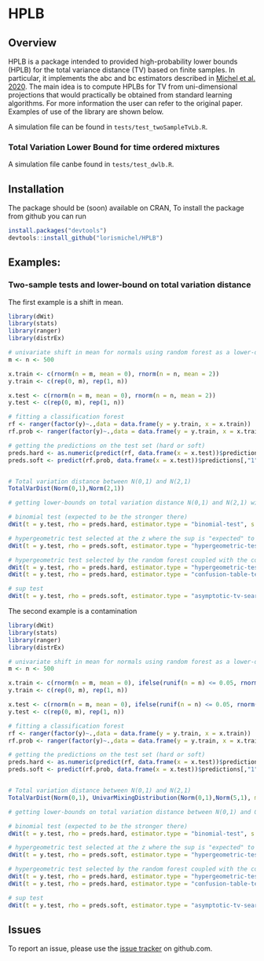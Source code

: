 # HPLB

## Overview

HPLB is a package intended to provided high-probability lower bounds (HPLB) for the total variance distance (TV) based on finite samples. In particular, it implements the abc and bc estimators described in [Michel et al. 2020](https://arxiv.org/abs/?). The main idea is to compute HPLBs for TV from uni-dimensional projections that would practically be obtained from standard learning algorithms. For more information  the user can refer to the original paper. Examples of use of the library are shown below.

A simulation file can be found in `tests/test_twoSampleTvLb.R`.

### Total Variation Lower Bound for time ordered mixtures

A simulation file canbe found in `tests/test_dwlb.R`.

## Installation

The package should be (soon) available on CRAN, To install the package from github you can run
``` r
install.packages("devtools")
devtools::install_github("lorismichel/HPLB")
```

## Examples: 


### Two-sample tests and lower-bound on total variation distance


The first example is a shift in mean.
``` r
library(dWit)
library(stats)
library(ranger)
library(distrEx)

# univariate shift in mean for normals using random forest as a lower-dimensional projceion
m <- n <- 500

x.train <- c(rnorm(n = m, mean = 0), rnorm(n = n, mean = 2))
y.train <- c(rep(0, m), rep(1, n))

x.test <- c(rnorm(n = m, mean = 0), rnorm(n = n, mean = 2))
y.test <- c(rep(0, m), rep(1, n))

# fitting a classification forest
rf <- ranger(factor(y)~.,data = data.frame(y = y.train, x = x.train))
rf.prob <- ranger(factor(y)~.,data = data.frame(y = y.train, x = x.train), probability = TRUE)

# getting the predictions on the test set (hard or soft)
preds.hard <- as.numeric(predict(rf, data.frame(x = x.test))$predictions)-1
preds.soft <- predict(rf.prob, data.frame(x = x.test))$predictions[,"1"]


# Total variation distance between N(0,1) and N(2,1)
TotalVarDist(Norm(0,1),Norm(2,1))

# getting lower-bounds on total variation distance N(0,1) and N(2,1) with different estimators

# binomial test (expected to be the stronger there)
dWit(t = y.test, rho = preds.hard, estimator.type = "binomial-test", s = 0.5, threshold = 0.5)

# hypergeometric test selected at the z where the sup is "expected" to be realized under maximal signal
dWit(t = y.test, rho = preds.soft, estimator.type = "hypergeometric-test", s = 0.5, z = m)

# hypergeometric test selected by the random forest coupled with the confusion table test
dWit(t = y.test, rho = preds.hard, estimator.type = "hypergeometric-test", s = 0.5, z = sum(1-preds.hard))
dWit(t = y.test, rho = preds.hard, estimator.type = "confusion-table-test", s = 0.5, threshold = 0.5)

# sup test 
dWit(t = y.test, rho = preds.soft, estimator.type = "asymptotic-tv-search", s = 0.5)
```


The second example is a contamination
``` r
library(dWit)
library(stats)
library(ranger)
library(distrEx)

# univariate shift in mean for normals using random forest as a lower-dimensional projceion
m <- n <- 500

x.train <- c(rnorm(n = m, mean = 0), ifelse(runif(n = n) <= 0.05, rnorm(n = n, mean = 5), rnorm(n = n, mean = 0)))
y.train <- c(rep(0, m), rep(1, n))

x.test <- c(rnorm(n = m, mean = 0), ifelse(runif(n = n) <= 0.05, rnorm(n = n, mean = 5), rnorm(n = n, mean = 0)))
y.test <- c(rep(0, m), rep(1, n))

# fitting a classification forest
rf <- ranger(factor(y)~.,data = data.frame(y = y.train, x = x.train))
rf.prob <- ranger(factor(y)~.,data = data.frame(y = y.train, x = x.train), probability = TRUE)

# getting the predictions on the test set (hard or soft)
preds.hard <- as.numeric(predict(rf, data.frame(x = x.test))$predictions)-1
preds.soft <- predict(rf.prob, data.frame(x = x.test))$predictions[,"1"]


# Total variation distance between N(0,1) and N(2,1)
TotalVarDist(Norm(0,1), UnivarMixingDistribution(Norm(0,1),Norm(5,1), mixCoeff = c(0.95,0.05)) )

# getting lower-bounds on total variation distance between N(0,1) and 0.05 x N(5,1) + 0.95 x N(0,1) with different estimators

# binomial test (expected to be the stronger there)
dWit(t = y.test, rho = preds.hard, estimator.type = "binomial-test", s = 0.5, threshold = 0.5)

# hypergeometric test selected at the z where the sup is "expected" to be realized under maximal signal
dWit(t = y.test, rho = preds.soft, estimator.type = "hypergeometric-test", s = 0.5, z = m)

# hypergeometric test selected by the random forest coupled with the confusion table test
dWit(t = y.test, rho = preds.hard, estimator.type = "hypergeometric-test", s = 0.5, z = sum(1-preds.hard))
dWit(t = y.test, rho = preds.hard, estimator.type = "confusion-table-test", s = 0.5, threshold = 0.5)

# sup test 
dWit(t = y.test, rho = preds.soft, estimator.type = "asymptotic-tv-search", s = 0.5)
```

## Issues

To report an issue, please use the [issue tracker](http://github.com/lorismichel/HPLB/issues) on github.com.
